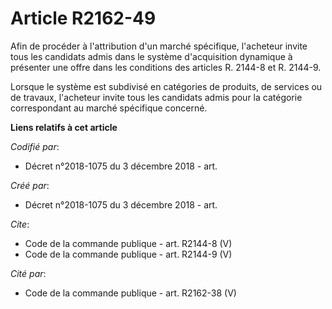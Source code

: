 # Article R2162-49

Afin de procéder à l'attribution d'un marché spécifique, l'acheteur invite tous les candidats admis dans le système
d'acquisition dynamique à présenter une offre dans les conditions des articles R. 2144-8 et R. 2144-9. 

Lorsque le système est subdivisé en catégories de produits, de services ou de travaux, l'acheteur invite tous les candidats
admis pour la catégorie correspondant au marché spécifique concerné.

**Liens relatifs à cet article**

_Codifié par_:

  - Décret n°2018-1075 du 3 décembre 2018 - art.

_Créé par_:

  - Décret n°2018-1075 du 3 décembre 2018 - art.

_Cite_:

  - Code de la commande publique - art. R2144-8 (V)
  - Code de la commande publique - art. R2144-9 (V)

_Cité par_:

  - Code de la commande publique - art. R2162-38 (V)
